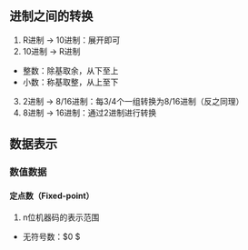 ## 进制之间的转换
1. R进制 $\to$ 10进制：展开即可
2. 10进制 $\to$ R进制

- 整数：除基取余，从下至上
- 小数：称基取整，从上至下

3. 2进制 $\to$ 8/16进制：每3/4个一组转换为8/16进制（反之同理）
4. 8进制 $\to$ 16进制：通过2进制进行转换

## 数据表示
### 数值数据
#### 定点数（Fixed-point）
   
1. n位机器码的表示范围

- 无符号数：$0 $